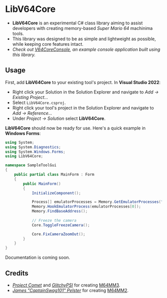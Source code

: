 # LibV64Core

- **LibV64Core** is an experimental C# class library aiming to assist developers with creating memory-based *Super Mario 64* machinima tools.
- This library was designed to be as simple and lightweight as possible, while keeping core features intact.
- *Check out [V64CoreConsole](https://github.com/Llennpie/V64CoreConsole), an example console application built using this library.*

## Usage

First, add **LibV64Core** to your existing tool's project. In **Visual Studio 2022**:
- Right click your Solution in the Solution Explorer and navigate to *Add -> Existing Project...*
- Select `LibV64Core.csproj`.
- Right click your tool's project in the Solution Explorer and navigate to *Add -> Reference...*
- Under *Project -> Solution* select **LibV64Core**.

**LibV64Core** should now be ready for use. Here's a quick example in **Windows Forms**:

```csharp
using System;
using System.Diagnostics;
using System.Windows.Forms;
using LibV64Core;

namespace SampleToolGui
{
    public partial class MainForm : Form
    {
        public MainForm()
        {
            InitializeComponent();

            Process[] emulatorProcesses = Memory.GetEmulatorProcesses("Project64");
            Memory.HookEmulatorProcess(emulatorProcesses[0]);
            Memory.FindBaseAddress();
            
            // Freeze the camera
            Core.ToggleFreezeCamera();

            Core.FixCameraZoomOut();
        }
    }
}
```

Documentation is coming soon.

## Credits

- *[Project Comet](https://github.com/projectcomet64)* and *[GlitchyPSI](https://github.com/GlitchyPSIX)* for creating [M64MM3](https://github.com/projectcomet64/M64MM).
- *[James "CaptainSwag101" Pelster](https://github.com/jpmac26)* for creating [M64MM2](https://github.com/jpmac26/M64MM2).
